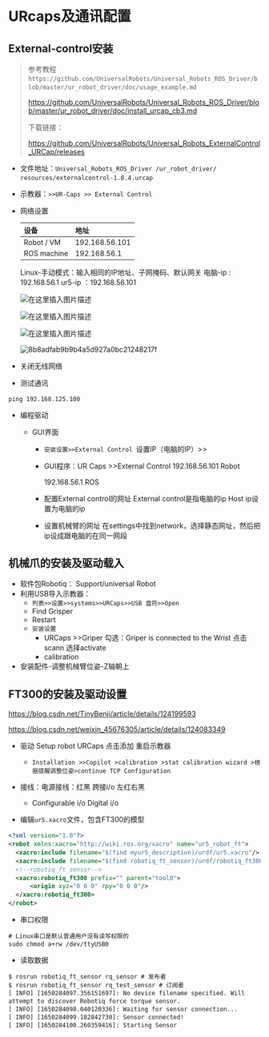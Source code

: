 # URcaps及通讯配置

## External-control安装

> 参考教程`https://github.com/UniversalRobots/Universal_Robots_ROS_Driver/blob/master/ur_robot_driver/doc/usage_example.md`
>
> https://github.com/UniversalRobots/Universal_Robots_ROS_Driver/blob/master/ur_robot_driver/doc/install_urcap_cb3.md
>
> 下载链接：
>
> https://github.com/UniversalRobots/Universal_Robots_ExternalControl_URCap/releases

- 文件地址：`Universal_Robots_ROS_Driver /ur_robot_driver/ resources/externalcontrol-1.0.4.urcap`

- 示教器：`>>UR-Caps >> External Control`

- 网络设置

  | 设备        | 地址           |
  | ----------- | -------------- |
  | Robot / VM  | 192.168.56.101 |
  | ROS machine | 192.168.56.1   |

  Linux-手动模式：输入相同的IP地址、子网掩码、默认网关
  电脑-ip : 192.168.56.1
  ur5-ip ：192.168.56.101

  ![在这里插入图片描述](..\..\..\..\assets\44_在这里插入图片描述.png)

  ![在这里插入图片描述](..\..\..\..\assets\45_在这里插入图片描述.png)

  ![在这里插入图片描述](..\..\..\..\assets\46_在这里插入图片描述.png)

  ![8b8adfab9b9b4a5d927a0bc21248217f](..\..\..\..\assets\47_8b8adfab9b9b4a5d927a0bc21248217f.png)

- 关闭无线网络

- 测试通讯

```shell
ping 192.168.125.100
```

- 编程驱动

  - GUI界面

    - `安装设置>>External Control `设置IP（电脑的IP）>>

    - GUI程序：UR Caps >>External Control
      192.168.56.101 Robot

      192.168.56.1 ROS

    - 配置External control的网址
      External control是指电脑的ip
      Host ip设置为电脑的ip

    - 设置机械臂的网址
      在settings中找到network，选择静态网址，然后把ip设成跟电脑的在同一网段

## 机械爪的安装及驱动载入

- 软件包Robotiq： Support/universal Robot
- 利用USB导入示教器：
  - `列表>>设置>>systems>>URCaps>>USB 盘符>>Open`
  - Find Grisper 
  - Restart
  - `安装设置`
    - URCaps >>Griper
      勾选：Griper is connected to the Wrist 
      点击scann 选择activate
    - calibration 
- 安装配件-调整机械臂位姿-Z轴朝上

## FT300的安装及驱动设置

https://blog.csdn.net/TinyBenji/article/details/124199593

https://blog.csdn.net/weixin_45676305/article/details/124083349



- 驱动 Setup robot
  URCaps 点击添加 重启示教器
  - `Installation >>Copilot >calibration >stat calibration wizard >根据提醒调整位姿>continue
    TCP Configuration`

- 接线：电源接线：红黑 跨接i/o 左红右黑
  - Configurable i/o
    Digital i/o

- 编辑`ur5.xacro`文件，包含FT300的模型

```xml
<?xml version="1.0"?>
<robot xmlns:xacro="http://wiki.ros.org/xacro" name="ur5_robot_ft">  
  <xacro:include filename="$(find myur5_description)/urdf/ur5.xacro"/>
  <xacro:include filename="$(find robotiq_ft_sensor)/urdf/robotiq_ft300.urdf.xacro"/> 
  <!--robotiq_ft_sensor-->
  <xacro:robotiq_ft300 prefix="" parent="tool0">
      <origin xyz="0 0 0" rpy="0 0 0"/>
  </xacro:robotiq_ft300>
</robot>
```

- 串口权限

```shell
# Linux串口是默认普通用户没有读写权限的
sudo chmod a+rw /dev/ttyUSB0
```

- 读取数据

````shell
$ rosrun robotiq_ft_sensor rq_sensor # 发布者
$ rosrun robotiq_ft_sensor rq_test_sensor # 订阅者
[ INFO] [1650284097.356151697]: No device filename specified. Will attempt to discover Robotiq force torque sensor.
[ INFO] [1650284098.040120336]: Waiting for sensor connection...
[ INFO] [1650284099.182842730]: Sensor connected!
[ INFO] [1650284100.260359416]: Starting Sensor
````

